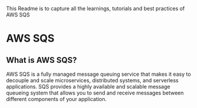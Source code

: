 This Readme is to capture all the learnings, tutorials and best practices of AWS SQS

# AWS SQS

## What is AWS SQS?

AWS SQS is a fully managed message queuing service that makes it easy to decouple and scale microservices, distributed systems, and serverless applications. SQS provides a highly available and scalable message queueing system that allows you to send and receive messages between different components of your application.